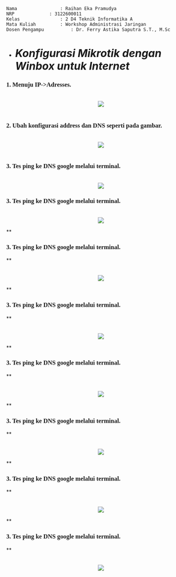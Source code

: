     Nama		        : Raihan Eka Pramudya
    NRP		        : 3122600011
    Kelas		        : 2 D4 Teknik Informatika A
    Mata Kuliah	        : Workshop Administrasi Jaringan
    Dosen Pengampu	        : Dr. Ferry Astika Saputra S.T., M.Sc
    

- # _Konfigurasi Mikrotik dengan Winbox untuk Internet_ 
**<h3 style="font-family:bahnschrift;">1. Menuju IP->Adresses.</h3>**
<p align="center">
  <br><img src="assets/1.png"><br>
</p> 

#

**<h3 style="font-family:bahnschrift;">2. Ubah konfigurasi address dan DNS seperti pada gambar.</h3>**
<p align="center">
  <br><img src="assets/2.png"><br>
</p>

#

**<h3 style="font-family:bahnschrift;">3. Tes ping ke DNS google melalui terminal.</h3>**
<p align="center">
  <br><img src="assets/3.png"><br>
</p>

**<h3 style="font-family:bahnschrift;">3. Tes ping ke DNS google melalui terminal.</h3>**
<p align="center">
  <br><img src="assets/4.png"><br>
</p>
**<h3 style="font-family:bahnschrift;">3. Tes ping ke DNS google melalui terminal.</h3>**
<p align="center">
  <br><img src="assets/5.png"><br>
</p>
**<h3 style="font-family:bahnschrift;">3. Tes ping ke DNS google melalui terminal.</h3>**
<p align="center">
  <br><img src="assets/6.png"><br>
</p>
**<h3 style="font-family:bahnschrift;">3. Tes ping ke DNS google melalui terminal.</h3>**
<p align="center">
  <br><img src="assets/7.png"><br>
</p>
**<h3 style="font-family:bahnschrift;">3. Tes ping ke DNS google melalui terminal.</h3>**
<p align="center">
  <br><img src="assets/8.png"><br>
</p>
**<h3 style="font-family:bahnschrift;">3. Tes ping ke DNS google melalui terminal.</h3>**
<p align="center">
  <br><img src="assets/9.png"><br>
</p>
**<h3 style="font-family:bahnschrift;">3. Tes ping ke DNS google melalui terminal.</h3>**
<p align="center">
  <br><img src="assets/10.png"><br>
</p>

